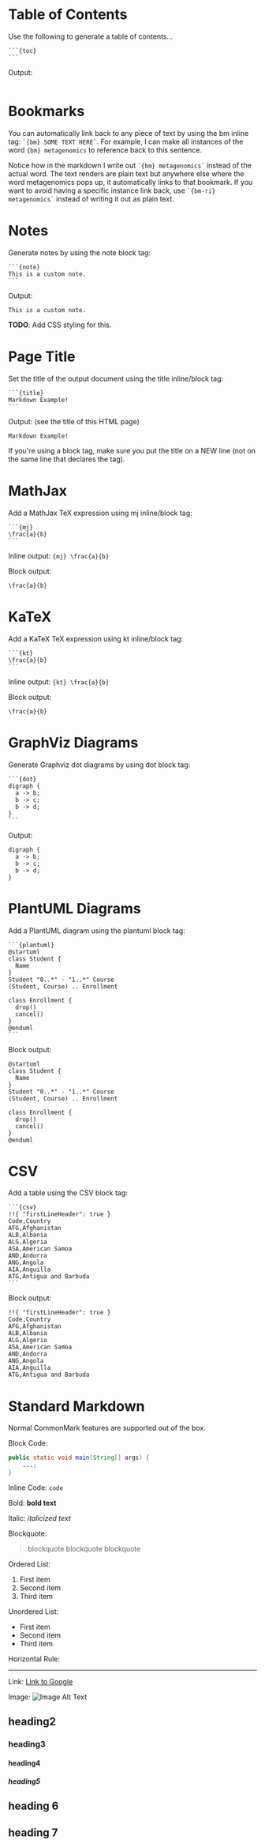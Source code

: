 # Table of Contents
Use the following to generate a table of contents...
````
```{toc}
```
````

Output:

```{toc}
```

# Bookmarks

You can automatically link back to any piece of text by using the bm inline tag: `` `{bm} SOME TEXT HERE` ``. For example, I can make all instances of the word `{bm} metagenomics` to reference back to this sentence.

Notice how in the markdown I write out `` `{bm} metagenomics` `` instead of the actual word. The text renders are plain text but anywhere else where the word metagenomics pops up, it automatically links to that bookmark. If you want to avoid having a specific instance link back, use `` `{bm-ri} metagenomics` `` instead of writing it out as plain text.

# Notes

Generate notes by using the note block tag:

````
```{note}
This is a custom note.
```
````

Output:

```{note}
This is a custom note.
```

**TODO**: Add CSS styling for this.

# Page Title

Set the title of the output document using the title inline/block tag:

````
```{title}
Markdown Example!
```
````

Output: (see the title of this HTML page)

```{title}
Markdown Example!
```

If you're using a block tag, make sure you put the title on a NEW line (not on the same line that declares the tag).

# MathJax

Add a MathJax TeX expression using mj inline/block tag:

````
```{mj}
\frac{a}{b}
```
````

Inline output: `{mj} \frac{a}{b}`

Block output:

```{mj}
\frac{a}{b}
```

# KaTeX

Add a KaTeX TeX expression using kt inline/block tag:


````
```{kt}
\frac{a}{b}
```
````

Inline output: `{kt} \frac{a}{b}`

Block output:

```{kt}
\frac{a}{b}
```

# GraphViz Diagrams

Generate Graphviz dot diagrams by using dot block tag:

````
```{dot}
digraph {
  a -> b;
  b -> c;
  b -> d;
}
```
````

Output:

```{dot}
digraph {
  a -> b;
  b -> c;
  b -> d;
}
```

# PlantUML Diagrams

Add a PlantUML diagram using the plantuml block tag:

````
```{plantuml}
@startuml
class Student {
  Name
}
Student "0..*" - "1..*" Course
(Student, Course) .. Enrollment

class Enrollment {
  drop()
  cancel()
}
@enduml
```
````

Block output:

```{plantuml}
@startuml
class Student {
  Name
}
Student "0..*" - "1..*" Course
(Student, Course) .. Enrollment

class Enrollment {
  drop()
  cancel()
}
@enduml
```

# CSV

Add a table using the CSV block tag:

````
```{csv}
!!{ "firstLineHeader": true }
Code,Country
AFG,Afghanistan
ALB,Albania
ALG,Algeria
ASA,American Samoa
AND,Andorra
ANG,Angola
AIA,Anguilla
ATG,Antigua and Barbuda
```
````

Block output:

```{csv}
!!{ "firstLineHeader": true }
Code,Country
AFG,Afghanistan
ALB,Albania
ALG,Algeria
ASA,American Samoa
AND,Andorra
ANG,Angola
AIA,Anguilla
ATG,Antigua and Barbuda
```

# Standard Markdown
Normal CommonMark features are supported out of the box.

Block Code: 

```java
public static void main(String[] args) {
    ...;
}
```

Inline Code: `code`

Bold: **bold text**

Italic: *italicized text*

Blockquote:

> blockquote
> blockquote
> blockquote

Ordered List:

1. First item
2. Second item
3. Third item

Unordered List:

- First item
- Second item
- Third item

Horizontal Rule:

---

Link: [Link to Google](https://www.google.com)

Image: ![Image Alt Text](https://upload.wikimedia.org/wikipedia/en/7/7d/Lenna_%28test_image%29.png)

## heading2
### heading3
#### heading4
##### heading5
## heading 6
## heading 7